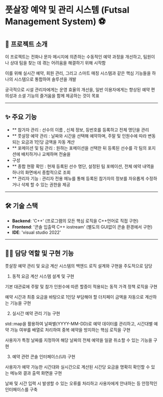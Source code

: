 # 풋살장 예약 및 관리 시스템 (Futsal Management System) ⚽

## 📖 프로젝트 소개
이 프로젝트는 전화나 문자 메시지에 의존하는 수동적인 예약 과정을 개선하고, 팀원이나 상대 팀을 찾는 데 겪는 어려움을 해결하기 위해 시작함

이를 위해 실시간 예약, 회원 관리, 그리고 스마트 매칭 시스템과 같은 핵심 기능들을 하나의 시스템으로 통합하여 솔루션을 개발

궁극적으로 시설 관리자에게는 운영 효율의 개선을, 일반 이용자에게는 향상된 예약 편의성과 소셜 기능의 즐거움을 함께 제공하는 것이 목표

---

## ✨ 주요 기능
* ** 참가자 관리 : 선수의 이름 , 신체 정보, 등번호를 등록하고 전체 명단을 관리
* ** 풋살장 예약 관리 : 날짜와 시간을 선택해 예약하며, 주말 및 인원수에 따라 변동되는 요금과 1인당 금액을 자동 계산
* ** 포메이션 및 팀 관리 : 원하는 포메이션을 선택한 뒤 등록된 선수를 각 팀의 포지션에 배치하거나 교체하며 전술을
* 구성
* ** 종합 현황 확인 : 현재 등록된 선수 명단, 설정된 팀 포메이션, 전체 에약 내역을 하나의 화면에서 종합적으로 조회
* ** 관리자 기능 : 관리자 전용 메뉴를 통해 등록된 참가자의 정보를 자유롭게 수정하거나 삭제 할 수 있는 권한을 제공

---

## 🛠️ 기술 스택
* **Backend**: 'C++' (프로그램의 모든 핵심 로직을 C++언어로 직접 구현)
* **Frontend**: '콘솔 입출력 C++ iostream' (별도의 GUI없이 콘솔 환경에서 구현)
* **IDE**: 'visual studio 2022'

---

## 👨‍💻 담당 역할 및 구현 기능
풋살장 예약 관리 및 요금 계산 시스템의 백엔드 로직 설계와 구현을 주도적으로 담당

1. 동적 요금 계산 시스템 설계 및 구현

기본 대관료에 주말 및 참가 인원수에 따른 할증이 적용되는 동적 가격 정책 로직을 구현

예약 시간과 최종 요금을 바탕으로 1인당 부담해야 할 더치페이 금액을 자동으로 계산하는 기능을 구현

2. 실시간 예약 관리 기능 구현

std::map을 활용하여 날짜별(YYYY-MM-DD)로 예약 데이터를 관리하고, 시간대별 예약 가능 여부를 배열로 처리하여 중복 예약을 방지하는 핵심 로직을 구현

사용자가 특정 날짜를 지정하여 해당 날짜의 전체 예약을 일괄 취소할 수 있는 기능을 구현

3. 예약 관련 콘솔 인터페이스(UI) 구현

사용자가 예약 가능한 시간대와 실시간으로 계산된 시간당 요금을 명확히 확인할 수 있는 메뉴와 결과 출력 화면을 구현

날짜 및 시간 입력 시 발생할 수 있는 오류를 처리하고 사용자에게 안내하는 등 안정적인 인터페이스를 구축

